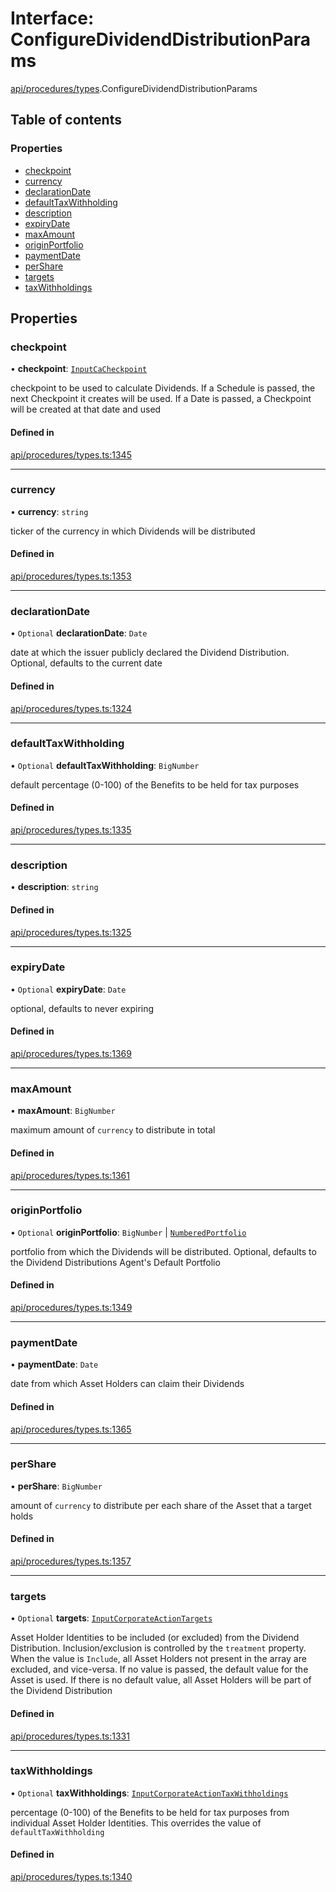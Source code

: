 # Interface: ConfigureDividendDistributionParams

[api/procedures/types](../wiki/api.procedures.types).ConfigureDividendDistributionParams

## Table of contents

### Properties

- [checkpoint](../wiki/api.procedures.types.ConfigureDividendDistributionParams#checkpoint)
- [currency](../wiki/api.procedures.types.ConfigureDividendDistributionParams#currency)
- [declarationDate](../wiki/api.procedures.types.ConfigureDividendDistributionParams#declarationdate)
- [defaultTaxWithholding](../wiki/api.procedures.types.ConfigureDividendDistributionParams#defaulttaxwithholding)
- [description](../wiki/api.procedures.types.ConfigureDividendDistributionParams#description)
- [expiryDate](../wiki/api.procedures.types.ConfigureDividendDistributionParams#expirydate)
- [maxAmount](../wiki/api.procedures.types.ConfigureDividendDistributionParams#maxamount)
- [originPortfolio](../wiki/api.procedures.types.ConfigureDividendDistributionParams#originportfolio)
- [paymentDate](../wiki/api.procedures.types.ConfigureDividendDistributionParams#paymentdate)
- [perShare](../wiki/api.procedures.types.ConfigureDividendDistributionParams#pershare)
- [targets](../wiki/api.procedures.types.ConfigureDividendDistributionParams#targets)
- [taxWithholdings](../wiki/api.procedures.types.ConfigureDividendDistributionParams#taxwithholdings)

## Properties

### checkpoint

• **checkpoint**: [`InputCaCheckpoint`](../wiki/api.entities.Asset.Fungible.Checkpoints.types#inputcacheckpoint)

checkpoint to be used to calculate Dividends. If a Schedule is passed, the next Checkpoint it creates will be used.
  If a Date is passed, a Checkpoint will be created at that date and used

#### Defined in

[api/procedures/types.ts:1345](https://github.com/PolymeshAssociation/polymesh-sdk/blob/9a8715021/src/api/procedures/types.ts#L1345)

___

### currency

• **currency**: `string`

ticker of the currency in which Dividends will be distributed

#### Defined in

[api/procedures/types.ts:1353](https://github.com/PolymeshAssociation/polymesh-sdk/blob/9a8715021/src/api/procedures/types.ts#L1353)

___

### declarationDate

• `Optional` **declarationDate**: `Date`

date at which the issuer publicly declared the Dividend Distribution. Optional, defaults to the current date

#### Defined in

[api/procedures/types.ts:1324](https://github.com/PolymeshAssociation/polymesh-sdk/blob/9a8715021/src/api/procedures/types.ts#L1324)

___

### defaultTaxWithholding

• `Optional` **defaultTaxWithholding**: `BigNumber`

default percentage (0-100) of the Benefits to be held for tax purposes

#### Defined in

[api/procedures/types.ts:1335](https://github.com/PolymeshAssociation/polymesh-sdk/blob/9a8715021/src/api/procedures/types.ts#L1335)

___

### description

• **description**: `string`

#### Defined in

[api/procedures/types.ts:1325](https://github.com/PolymeshAssociation/polymesh-sdk/blob/9a8715021/src/api/procedures/types.ts#L1325)

___

### expiryDate

• `Optional` **expiryDate**: `Date`

optional, defaults to never expiring

#### Defined in

[api/procedures/types.ts:1369](https://github.com/PolymeshAssociation/polymesh-sdk/blob/9a8715021/src/api/procedures/types.ts#L1369)

___

### maxAmount

• **maxAmount**: `BigNumber`

maximum amount of `currency` to distribute in total

#### Defined in

[api/procedures/types.ts:1361](https://github.com/PolymeshAssociation/polymesh-sdk/blob/9a8715021/src/api/procedures/types.ts#L1361)

___

### originPortfolio

• `Optional` **originPortfolio**: `BigNumber` \| [`NumberedPortfolio`](../wiki/api.entities.NumberedPortfolio.NumberedPortfolio)

portfolio from which the Dividends will be distributed. Optional, defaults to the Dividend Distributions Agent's Default Portfolio

#### Defined in

[api/procedures/types.ts:1349](https://github.com/PolymeshAssociation/polymesh-sdk/blob/9a8715021/src/api/procedures/types.ts#L1349)

___

### paymentDate

• **paymentDate**: `Date`

date from which Asset Holders can claim their Dividends

#### Defined in

[api/procedures/types.ts:1365](https://github.com/PolymeshAssociation/polymesh-sdk/blob/9a8715021/src/api/procedures/types.ts#L1365)

___

### perShare

• **perShare**: `BigNumber`

amount of `currency` to distribute per each share of the Asset that a target holds

#### Defined in

[api/procedures/types.ts:1357](https://github.com/PolymeshAssociation/polymesh-sdk/blob/9a8715021/src/api/procedures/types.ts#L1357)

___

### targets

• `Optional` **targets**: [`InputCorporateActionTargets`](../wiki/api.procedures.types#inputcorporateactiontargets)

Asset Holder Identities to be included (or excluded) from the Dividend Distribution. Inclusion/exclusion is controlled by the `treatment`
  property. When the value is `Include`, all Asset Holders not present in the array are excluded, and vice-versa. If no value is passed,
  the default value for the Asset is used. If there is no default value, all Asset Holders will be part of the Dividend Distribution

#### Defined in

[api/procedures/types.ts:1331](https://github.com/PolymeshAssociation/polymesh-sdk/blob/9a8715021/src/api/procedures/types.ts#L1331)

___

### taxWithholdings

• `Optional` **taxWithholdings**: [`InputCorporateActionTaxWithholdings`](../wiki/api.procedures.types#inputcorporateactiontaxwithholdings)

percentage (0-100) of the Benefits to be held for tax purposes from individual Asset Holder Identities.
  This overrides the value of `defaultTaxWithholding`

#### Defined in

[api/procedures/types.ts:1340](https://github.com/PolymeshAssociation/polymesh-sdk/blob/9a8715021/src/api/procedures/types.ts#L1340)
